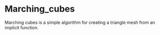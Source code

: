 # Marching_cubes
Marching cubes is a simple algorithm for creating a triangle mesh from an implicit function.
